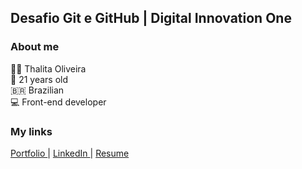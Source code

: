 ## Desafio Git e GitHub | Digital Innovation One

### About me
👩‍💻 Thalita Oliveira  
:woman: 21 years old  
:brazil: Brazilian  
:computer: Front-end developer

### My links

<a href="https://thalitaoliveira-portfolio.web.app/">
  Portfolio
</a> |

<a href="https://www.linkedin.com/in/thalitatholiveira/">
  LinkedIn
</a> |

<a href="https://drive.google.com/file/d/107zdocKpTKBvkDZAKKLRM6ICn-49hngp/view?usp=sharing">
 Resume
</a>
